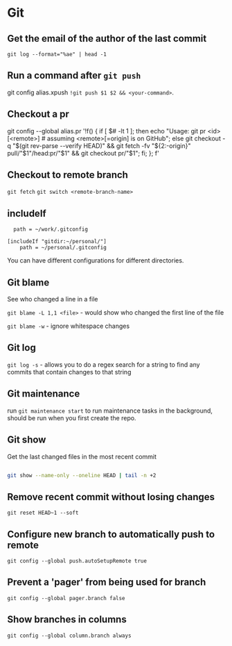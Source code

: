 # Git

## Get the email of the author of the last commit

`git log --format="%ae" | head -1`

## Run a command after `git push`

git config alias.xpush `!git push $1 $2 && <your-command>`.

## Checkout a pr

git config --global alias.pr '!f() { if [ $# -lt 1 ]; then echo "Usage: git pr <id> [<remote>]  # assuming <remote>[=origin] is on GitHub"; else git checkout -q "$(git rev-parse --verify HEAD)" && git fetch -fv "${2:-origin}" pull/"$1"/head:pr/"$1" && git checkout pr/"$1"; fi; }; f'

## Checkout to remote branch

`git fetch`
`git switch <remote-branch-name>`

## includeIf

```[includeIf "gitdir:~/work/"]
  path = ~/work/.gitconfig

[includeIf "gitdir:~/personal/"]
    path = ~/personal/.gitconfig
```

You can have different configurations for different directories.

## Git blame

See who changed a line in a file

`git blame -L 1,1 <file>` - would show who changed the first line of the file

`git blame -w` - ignore whitespace changes

## Git log

`git log -s` - allows you to do a regex search for a string to find any commits that contain changes to that string

## Git maintenance

run `git maintenance start` to run maintenance tasks in the background, should be run when you first create the repo.

## Git show

Get the last changed files in the most recent commit

```bash

git show --name-only --oneline HEAD | tail -n +2

```

## Remove recent commit without losing changes

`git reset HEAD~1 --soft`

## Configure new branch to automatically push to remote

`git config --global push.autoSetupRemote true`

## Prevent a 'pager' from being used for branch

`git config --global pager.branch false`

## Show branches in columns

`git config --global column.branch always`



